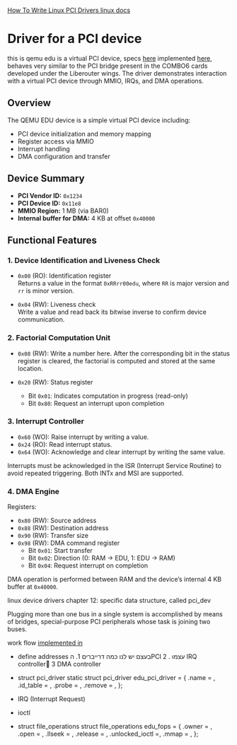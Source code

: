 [How To Write Linux PCI Drivers linux docs](https://docs.kernel.org/PCI/pci.html)



# Driver for a PCI device 
this is qemu edu is a virtual PCI device, specs [here](https://www.qemu.org/docs/master/specs/edu.html) implemented [here](https://github.com/qemu/qemu/blob/v2.7.0/hw/misc/edu.c),  behaves very similar to the PCI bridge present in the COMBO6 cards developed under the Liberouter wings. The driver demonstrates interaction with a virtual PCI device through MMIO, IRQs, and DMA operations.

## Overview

The QEMU EDU device is a simple virtual PCI device including:

- PCI device initialization and memory mapping
- Register access via MMIO
- Interrupt handling
- DMA configuration and transfer

## Device Summary

- **PCI Vendor ID:** `0x1234`
- **PCI Device ID:** `0x11e8`
- **MMIO Region:** 1 MB (via BAR0)
- **Internal buffer for DMA:** 4 KB at offset `0x40000`

## Functional Features

### 1. Device Identification and Liveness Check

- `0x00` (RO): Identification register  
  Returns a value in the format `0xRRrr00edu`, where `RR` is major version and `rr` is minor version.
  
- `0x04` (RW): Liveness check  
  Write a value and read back its bitwise inverse to confirm device communication.

### 2. Factorial Computation Unit

- `0x08` (RW): Write a number here. After the corresponding bit in the status register is cleared, the factorial is computed and stored at the same location.
  
- `0x20` (RW): Status register  
  - Bit `0x01`: Indicates computation in progress (read-only)  
  - Bit `0x80`: Request an interrupt upon completion

### 3. Interrupt Controller

- `0x60` (WO): Raise interrupt by writing a value.
- `0x24` (RO): Read interrupt status.
- `0x64` (WO): Acknowledge and clear interrupt by writing the same value.

Interrupts must be acknowledged in the ISR (Interrupt Service Routine) to avoid repeated triggering. Both INTx and MSI are supported.

### 4. DMA Engine

Registers:
- `0x80` (RW): Source address
- `0x88` (RW): Destination address
- `0x90` (RW): Transfer size
- `0x98` (RW): DMA command register  
  - Bit `0x01`: Start transfer  
  - Bit `0x02`: Direction (0: RAM → EDU, 1: EDU → RAM)  
  - Bit `0x04`: Request interrupt on completion

DMA operation is performed between RAM and the device’s internal 4 KB buffer at `0x40000`.



linux device drivers chapter 12:
specific data structure, called pci_dev

Plugging more than one bus in a single system is accomplished by means of bridges, special-purpose PCI peripherals whose task is joining two buses.

work flow
[implemented in](https://github.com/qemu/qemu/blob/v2.7.0/hw/misc/edu.c)

- define addresses
בעצם יש לנו כמה דרייברים 1. הPCI עצמו . 
2 IRQ controller
3  DMA controller

- struct pci_driver
    static struct pci_driver edu_pci_driver = {
    .name = ,
    .id_table = ,
    .probe = ,
    .remove = ,
    };
- IRQ (Interrupt Request)
- ioctl
- struct file_operations
      struct file_operations edu_fops = {
    .owner = ,
    .open = ,
    .llseek	= ,
    .release = ,
    .unlocked_ioctl =,
    .mmap = ,
};
